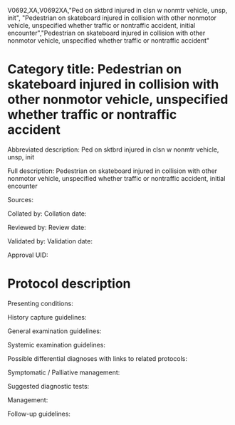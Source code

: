 V0692,XA,V0692XA,"Ped on sktbrd injured in clsn w nonmtr vehicle, unsp, init", "Pedestrian on skateboard injured in collision with other nonmotor vehicle, unspecified whether traffic or nontraffic accident, initial encounter","Pedestrian on skateboard injured in collision with other nonmotor vehicle, unspecified whether traffic or nontraffic accident"
# Category title: Pedestrian on skateboard injured in collision with other nonmotor vehicle, unspecified whether traffic or nontraffic accident

Abbreviated description: Ped on sktbrd injured in clsn w nonmtr vehicle, unsp, init

Full description: Pedestrian on skateboard injured in collision with other nonmotor vehicle, unspecified whether traffic or nontraffic accident, initial encounter

Sources:

Collated by:
Collation date:

Reviewed by:
Review date:

Validated by:
Validation date:

Approval UID:

# Protocol description

Presenting conditions:

History capture guidelines:

General examination guidelines:

Systemic examination guidelines:

Possible differential diagnoses with links to related protocols:

Symptomatic / Palliative management:

Suggested diagnostic tests:

Management:

Follow-up guidelines:
